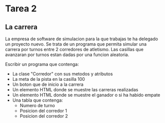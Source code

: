 # **Tarea 2**

## La carrera
La empresa de software de simulacion para la que trabajas te ha delegado un proyecto nuevo. Se trata de un programa que permita simular una carrera por turnos entre 2 corredores de atletismo. Las casillas que avanzaran por turnos estan dadas por una funcion aleatoria.

Escribir un programa que contenga:

* La clase "Corredor" con sus metodos y atributos
* La meta de la pista en la casilla 100
* Un boton que de inicio a la carrera
* Un elemento HTML donde se muestre las carreras realizadas
* Un elemento HTML donde se muestre el ganador o si ha habido empate
* Una tabla que contenga:
    * Numero de turno
    * Posicion del corredor 1
    * Posicion del corredor 2
